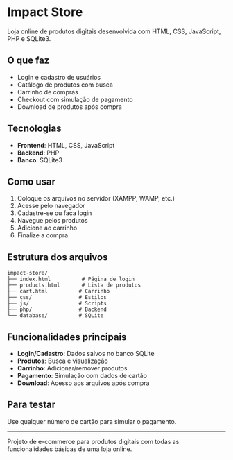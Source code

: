 # Impact Store

Loja online de produtos digitais desenvolvida com HTML, CSS, JavaScript, PHP e SQLite3.

## O que faz

- Login e cadastro de usuários
- Catálogo de produtos com busca
- Carrinho de compras
- Checkout com simulação de pagamento
- Download de produtos após compra

## Tecnologias

- **Frontend**: HTML, CSS, JavaScript
- **Backend**: PHP
- **Banco**: SQLite3

## Como usar

1. Coloque os arquivos no servidor (XAMPP, WAMP, etc.)
2. Acesse pelo navegador
3. Cadastre-se ou faça login
4. Navegue pelos produtos
5. Adicione ao carrinho
6. Finalize a compra

## Estrutura dos arquivos

```
impact-store/
├── index.html          # Página de login
├── products.html       # Lista de produtos
├── cart.html          # Carrinho
├── css/               # Estilos
├── js/                # Scripts
├── php/               # Backend
└── database/          # SQLite
```

## Funcionalidades principais

- **Login/Cadastro**: Dados salvos no banco SQLite
- **Produtos**: Busca e visualização
- **Carrinho**: Adicionar/remover produtos
- **Pagamento**: Simulação com dados de cartão
- **Download**: Acesso aos arquivos após compra

## Para testar

Use qualquer número de cartão para simular o pagamento.

---

Projeto de e-commerce para produtos digitais com todas as funcionalidades básicas de uma loja online.
